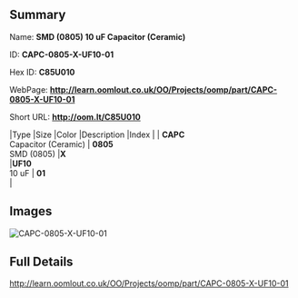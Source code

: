 

## Summary
 
Name: __SMD (0805) 10 uF Capacitor (Ceramic)__

ID: __CAPC-0805-X-UF10-01__

Hex ID: __C85U010__

WebPage: __http://learn.oomlout.co.uk/OO/Projects/oomp/part/CAPC-0805-X-UF10-01__

Short URL: __http://oom.lt/C85U010__


|Type   |Size   |Color   |Description   |Index   |
| __CAPC__ <br>Capacitor (Ceramic)  | __0805__<br>SMD (0805)   |__X__<br>    |__UF10__<br>10 uF    | __01__<br>  |


## Images
![CAPC-0805-X-UF10-01](http://oomlout.com/oomp-gen/parts/CAPC-0805-X-UF10-01/CAPC-0805-X-UF10-01_420.jpg)

## Full Details

 http://learn.oomlout.co.uk/OO/Projects/oomp/part/CAPC-0805-X-UF10-01

